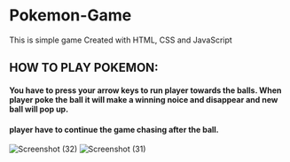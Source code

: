 # Pokemon-Game
This is simple game Created with HTML, CSS and JavaScript

<h2> HOW TO PLAY POKEMON: </h2>
    <h4>You have to press your arrow keys to run player towards the balls. When player poke the ball it will make a winning noice and disappear and new ball will pop up.</h4> 
    <h4>player have to continue the game chasing after the ball. </h4>
    
    
  


![Screenshot (32)](https://user-images.githubusercontent.com/90233575/195258212-6e7c494e-6305-4904-b758-33500fb16d3c.png)
![Screenshot (31)](https://user-images.githubusercontent.com/90233575/195258336-b7ec84a5-eb79-4368-b1df-2617adec8dbd.png)
